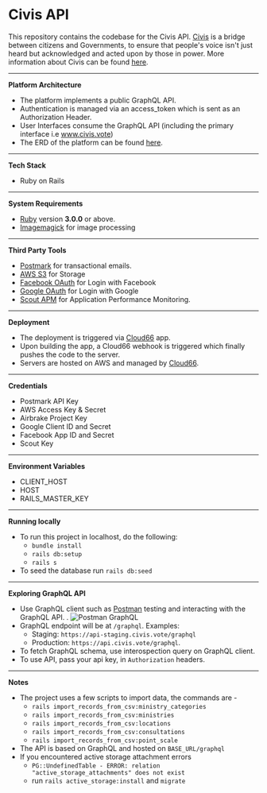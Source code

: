 # Civis API

This repository contains the codebase for the Civis API. [Civis](https://www.civis.vote/) is a bridge between citizens and Governments, to ensure that people's voice isn't just heard but acknowledged and acted upon by those in power. More information about Civis can be found [here](https://www.civis.vote/about-us).

---

**Platform Architecture**

- The platform implements a public GraphQL API.
- Authentication is managed via an access_token which is sent as an Authorization Header.
- User Interfaces consume the GraphQL API (including the primary interface i.e www.civis.vote)
- The ERD of the platform can be found [here](https://github.com/civis-vote/civis-api/blob/develop/erd.pdf).

---

**Tech Stack**

- Ruby on Rails

---

**System Requirements**

- [Ruby](https://www.ruby-lang.org/en/downloads/) version **3.0.0** or above.
- [Imagemagick](https://imagemagick.org/) for image processing

---

**Third Party Tools**

- [Postmark](https://postmarkapp.com/) for transactional emails.
- [AWS S3](https://aws.amazon.com/s3/) for Storage
- [Facebook OAuth](https://developers.facebook.com/docs/facebook-login/web/) for Login with Facebook
- [Google OAuth](https://developers.google.com/identity/protocols/OAuth2) for Login with Google
- [Scout APM](https://www.scoutapm.com/) for Application Performance Monitoring.

---

**Deployment**

- The deployment is triggered via [Cloud66](https://www.cloud66.com/) app.
- Upon building the app, a Cloud66 webhook is triggered which finally pushes the code to the server.
- Servers are hosted on AWS and managed by [Cloud66](https://www.cloud66.com/).

---

**Credentials**

- Postmark API Key
- AWS Access Key & Secret
- Airbrake Project Key
- Google Client ID and Secret
- Facebook App ID and Secret
- Scout Key

---

**Environment Variables**

- CLIENT_HOST
- HOST
- RAILS_MASTER_KEY

---

**Running locally**

- To run this project in localhost, do the following:
  - `bundle install`
  - `rails db:setup`
  - `rails s`
- To seed the database run `rails db:seed`

---

**Exploring GraphQL API**

- Use GraphQL client such as [Postman](https://www.postman.com/) testing and interacting with the GraphQL API. .
  ![Postman GraphQL](https://civis-staging-api.s3.ap-south-1.amazonaws.com/Screenshot+2024-10-31+at+6.12.25%E2%80%AFPM.png)
- GraphQL endpoint will be at `/graphql`. Examples:
  - Staging: `https://api-staging.civis.vote/graphql`
  - Production: `https://api.civis.vote/graphql`.
- To fetch GraphQL schema, use interospection query on GraphQL client.
- To use API, pass your api key, in `Authorization` headers.

---

**Notes**

- The project uses a few scripts to import data, the commands are -
  - `rails import_records_from_csv:ministry_categories`
  - `rails import_records_from_csv:ministries`
  - `rails import_records_from_csv:locations`
  - `rails import_records_from_csv:consultations`
  - `rails import_records_from_csv:point_scale`
- The API is based on GraphQL and hosted on `BASE_URL/graphql`
- If you encountered active storage attachment errors
  - `PG::UndefinedTable - ERROR: relation "active_storage_attachments" does not exist`
  - run `rails active_storage:install` and `migrate`
